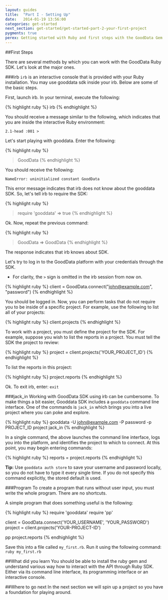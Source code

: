 ```yaml
---
layout: guides
title:  "Part I - Setting Up"
date:   2014-01-19 13:56:00
categories: get-started
next_section: get-started/get-started-part-2-your-first-project
pygments: true
perex: Getting started with Ruby and first steps with the GoodData Gem.
---
```


##First Steps

There are several methods by which you can work with the GoodData Ruby SDK. Let's look at the major ones.

###irb
`irb` is an interactive console that is provided with your Ruby installation. You may  use gooddata sdk inside your irb. Below are some of the basic steps. 

First, launch irb. In your terminal, execute the following:

{% highlight ruby %}
  irb
{% endhighlight %}

You should receive a message similar to the following, which indicates that you are inside the interactive Ruby environment:

`2.1-head :001 >`

Let's start playing with gooddata. Enter the following:

{% highlight ruby %}
  > GoodData
{% endhighlight %}

You should receive the following:

`NameError: uninitialized constant GoodData`

This error message indicates that irb does not know about the gooddata SDK. So, let's tell irb to require the SDK:

{% highlight ruby %}
  > require 'gooddata'
  => true
{% endhighlight %}

Ok. Now, repeat the previous command:

{% highlight ruby %}
  > GoodData
  => GoodData
{% endhighlight %}

The response indicates that irb knows about SDK. 

Let's try to log in to the GoodData platform with your credentials through the SDK. 
* For clarity, the `>` sign is omitted in the irb session from now on.

{% highlight ruby %}
  client = GoodData.connect("john@example.com", "password")
{% endhighlight %}

You should be logged in. Now, you can perform tasks that do not require you to be inside of a specific project. For example, use the following to list all of your projects:

{% highlight ruby %}
  client.projects
{% endhighlight %}

To work with a project, you must define the project for the SDK. For example, suppose you wish to list the reports in a project. You must tell the SDK the project to review: 

{% highlight ruby %}
  project = client.projects('YOUR_PROJECT_ID')
{% endhighlight %}

To list the reports in this project:

{% highlight ruby %}
  project.reports
{% endhighlight %}

Ok. To exit irb, enter:
 `exit`

###jack_in
Working with GoodData SDK using irb can be cumbersome. To make things a bit easier, Gooddata SDK includes a `gooddata` command line interface. One of the commands is `jack_in` which brings you into a live project where you can poke and explore.

{% highlight ruby %}
  gooddata -U john@example.com -P password -p PROJECT_ID project jack_in
{% endhighlight %}

In a single command, the above launches the command line interface, logs you into the platform, and identifies the project to which to connect. At this point, you may begin entering commands:

{% highlight ruby %}
  reports = project.reports
{% endhighlight %}

**Tip:** Use `gooddata auth store` to save your username and password locally, so you do not have to type it every single time. If you do not specify this command explicitly, the stored default is used. 

###Program
To create a program that runs without user input, you must write the whole program. There are no shortcuts. 

A simple program that does something useful is the following:

{% highlight ruby %}
  require 'gooddata'
  require 'pp'

  client = GoodData.connect('YOUR_USERNAME', 'YOUR_PASSWORD')
  project = client.projects('YOUR-PROJECT-ID')

  pp project.reports
{% endhighlight %}

Save this into a file called `my_first.rb`. Run it using the following command: 
`ruby my_first.rb`

##What did you learn
You should be able to install the ruby gem and understand various way how to interact with the API through Ruby SDK. Either via its command line interface, its programming interface or an interactive console.

##Where to go next
In the next section we will spin up a project so you have a foundation for playing around.